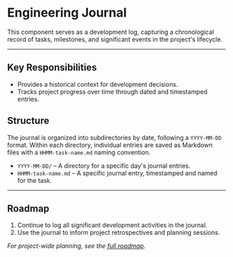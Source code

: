 # Engineering Journal

This component serves as a development log, capturing a chronological record of tasks, milestones, and significant events in the project's lifecycle.

---

## Key Responsibilities

*   Provides a historical context for development decisions.
*   Tracks project progress over time through dated and timestamped entries.

## Structure

The journal is organized into subdirectories by date, following a `YYYY-MM-DD` format. Within each directory, individual entries are saved as Markdown files with a `HHMM-task-name.md` naming convention.

*   `YYYY-MM-DD/` – A directory for a specific day's journal entries.
*   `HHMM-task-name.md` – A specific journal entry, timestamped and named for the task.

---

## Roadmap

1.  Continue to log all significant development activities in the journal.
2.  Use the journal to inform project retrospectives and planning sessions.

*For project-wide planning, see the [full roadmap](../../PLAN.md).*